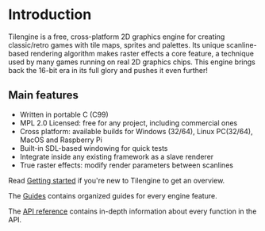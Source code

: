 # Introduction
Tilengine is a free, cross-platform 2D graphics engine for creating classic/retro games with tile maps, sprites and palettes. Its unique scanline-based rendering algorithm makes raster effects a core feature, a technique used by many games running on real 2D graphics chips. This engine brings back the 16-bit era in its full glory and pushes it even further!

## Main features
* Written in portable C (C99)
* MPL 2.0 Licensed: free for any project, including commercial ones
* Cross platform: available builds for Windows (32/64), Linux PC(32/64), MacOS and Raspberry Pi
* Built-in SDL-based windowing for quick tests
* Integrate inside any existing framework as a slave renderer
* True raster effects: modify render parameters between scanlines

Read [Getting started](quick_guide.md) if you're new to Tilengine to get an overview.

The [Guides](guides.md) contains organized guides for every engine feature.

The [API reference](modules.html) contains in-depth information about every function in the API.